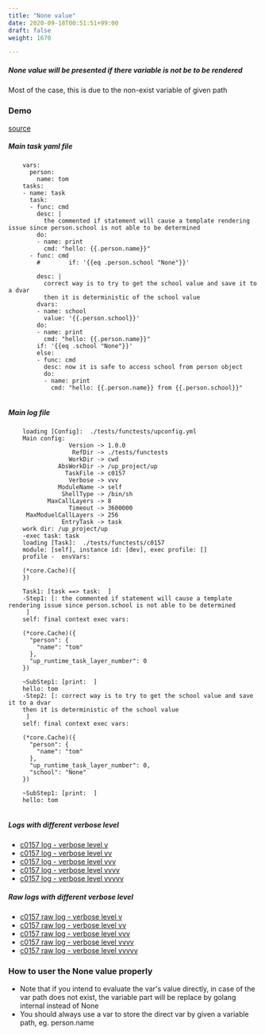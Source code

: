 ```yaml
---
title: "None value"
date: 2020-09-18T00:51:51+99:00
draft: false
weight: 1670

---
```


##### None value will be presented if there variable is not be to be rendered

Most of the case, this is due to the non-exist variable of given path


### Demo








[source](https://github.com/upcmd/up/blob/master/tests/functests/c0157.yml)

##### Main task yaml file
```
    vars:
      person:
        name: tom
    tasks:
    - name: task
      task:
      - func: cmd
        desc: |
          the commented if statement will cause a template rendering issue since person.school is not able to be determined
        do:
        - name: print
          cmd: "hello: {{.person.name}}"
      - func: cmd
        #        if: '{{eq .person.school "None"}}'
    
        desc: |
          correct way is to try to get the school value and save it to a dvar
          then it is deterministic of the school value
        dvars:
        - name: school
          value: '{{.person.school}}'
        do:
        - name: print
          cmd: "hello: {{.person.name}}"
        if: '{{eq .school "None"}}'
        else:
        - func: cmd
          desc: now it is safe to access school from person object
          do:
          - name: print
            cmd: "hello: {{.person.name}} from {{.person.school}}"
    
```
##### Main log file
```
    loading [Config]:  ./tests/functests/upconfig.yml
    Main config:
                 Version -> 1.0.0
                  RefDir -> ./tests/functests
                 WorkDir -> cwd
              AbsWorkDir -> /up_project/up
                TaskFile -> c0157
                 Verbose -> vvv
              ModuleName -> self
               ShellType -> /bin/sh
           MaxCallLayers -> 8
                 Timeout -> 3600000
     MaxModuelCallLayers -> 256
               EntryTask -> task
    work dir: /up_project/up
    -exec task: task
    loading [Task]:  ./tests/functests/c0157
    module: [self], instance id: [dev], exec profile: []
    profile -  envVars:
    
    (*core.Cache)({
    })
    
    Task1: [task ==> task:  ]
    -Step1: [: the commented if statement will cause a template rendering issue since person.school is not able to be determined
     ]
    self: final context exec vars:
    
    (*core.Cache)({
      "person": {
        "name": "tom"
      },
      "up_runtime_task_layer_number": 0
    })
    
    ~SubStep1: [print:  ]
    hello: tom
    -Step2: [: correct way is to try to get the school value and save it to a dvar
    then it is deterministic of the school value
     ]
    self: final context exec vars:
    
    (*core.Cache)({
      "person": {
        "name": "tom"
      },
      "up_runtime_task_layer_number": 0,
      "school": "None"
    })
    
    ~SubStep1: [print:  ]
    hello: tom
    
```


##### Logs with different verbose level
* [c0157 log - verbose level v](../../logs/c0157_v)
* [c0157 log - verbose level vv](../../logs/c0157_vv)
* [c0157 log - verbose level vvv](../../logs/c0157_vvvv)
* [c0157 log - verbose level vvvv](../../logs/c0157_vvvv)
* [c0157 log - verbose level vvvvv](../../logs/c0157_vvvvv)

##### Raw logs with different verbose level
* [c0157 raw log - verbose level v](../../reflogs/c0157_v.log)
* [c0157 raw log - verbose level vv](../../reflogs/c0157_vv.log)
* [c0157 raw log - verbose level vvv](../../reflogs/c0157_vvv.log)
* [c0157 raw log - verbose level vvvv](../../reflogs/c0157_vvvv.log)
* [c0157 raw log - verbose level vvvvv](../../reflogs/c0157_vvvvv.log)







### How to user the None value properly


* Note that if you intend to evaluate the var's value directly, in case of the var path does not exist, the variable part will be  replace by golang internal <no value> instead of None
* You should always use a var to store the direct var by given a variable path, eg. person.name











